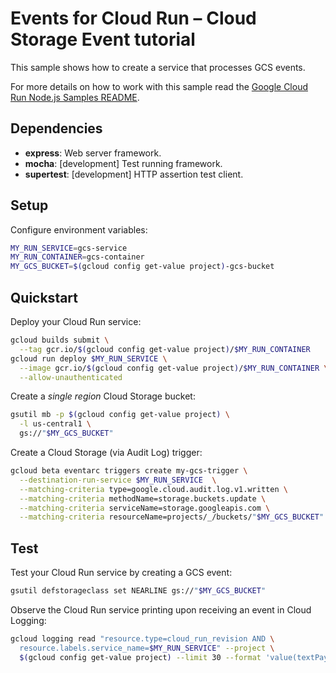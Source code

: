 # Events for Cloud Run – Cloud Storage Event tutorial

This sample shows how to create a service that processes GCS events.

For more details on how to work with this sample read the [Google Cloud Run Node.js Samples README](https://github.com/GoogleCloudPlatform/nodejs-docs-samples/tree/master/run).

## Dependencies

* **express**: Web server framework.
* **mocha**: [development] Test running framework.
* **supertest**: [development] HTTP assertion test client.

## Setup

Configure environment variables:

```sh
MY_RUN_SERVICE=gcs-service
MY_RUN_CONTAINER=gcs-container
MY_GCS_BUCKET=$(gcloud config get-value project)-gcs-bucket
```

## Quickstart

Deploy your Cloud Run service:

```sh
gcloud builds submit \
  --tag gcr.io/$(gcloud config get-value project)/$MY_RUN_CONTAINER
gcloud run deploy $MY_RUN_SERVICE \
  --image gcr.io/$(gcloud config get-value project)/$MY_RUN_CONTAINER \
  --allow-unauthenticated
```

Create a _single region_ Cloud Storage bucket:

```sh
gsutil mb -p $(gcloud config get-value project) \
  -l us-central1 \
  gs://"$MY_GCS_BUCKET"
```

Create a Cloud Storage (via Audit Log) trigger:

```sh
gcloud beta eventarc triggers create my-gcs-trigger \
  --destination-run-service $MY_RUN_SERVICE  \
  --matching-criteria type=google.cloud.audit.log.v1.written \
  --matching-criteria methodName=storage.buckets.update \
  --matching-criteria serviceName=storage.googleapis.com \
  --matching-criteria resourceName=projects/_/buckets/"$MY_GCS_BUCKET"
```

## Test

Test your Cloud Run service by creating a GCS event:

```sh
gsutil defstorageclass set NEARLINE gs://"$MY_GCS_BUCKET"
```

Observe the Cloud Run service printing upon receiving an event in Cloud Logging:

```sh
gcloud logging read "resource.type=cloud_run_revision AND \
  resource.labels.service_name=$MY_RUN_SERVICE" --project \
  $(gcloud config get-value project) --limit 30 --format 'value(textPayload)'
```
